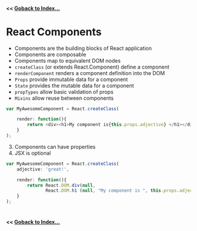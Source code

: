 
#### **<<** [Goback to Index...](../README.md)

# React Components

- Components are the building blocks of React application
- Components are composable
- Components map to equivalent DOM nodes
- `createClass` (or extends React.Component) define a component
- `renderComponent` renders a component definition into the DOM
- `Props` provide immutable data for a component
- `State` provides the mutable data for a component
- `propTypes` allow basic validation of props
- `Mixins` allow reuse between components


```js
var MyAwesomeComponent = React.createClass(

    render: function(){
        return <div><h1>My component is{this.props.adjective} </h1></div>;
    }
);
```

3. Components can have properties
4. JSX is optional

```js
var MyAwesomeComponent = React.createClass(
    adjective: 'great!',

    render: function(){
        return React.DOM.div(null, 
               React.DOM.h1 (null, "My component is ", this.props.adjective));
    }
);
```
#
#### **<<** [Goback to Index...](../README.md)
